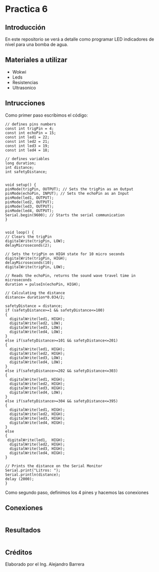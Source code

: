 # Practica 6
## Introducción
En este repositorio se verá a detalle como programar LED indicadores de nivel para una bomba de agua.
## Materiales a utilizar
+ Wokwi
+ Leds
+ Resistencias
+ Ultrasonico
## Intrucciones
Como primer paso escribimos el código:
```
// defines pins numbers
const int trigPin = 4;
const int echoPin = 15;
const int led1 = 22;
const int led2 = 21;
const int led3 = 19;
const int led4 = 18;

// defines variables
long duration;
int distance;
int safetyDistance;


void setup() {
pinMode(trigPin, OUTPUT); // Sets the trigPin as an Output
pinMode(echoPin, INPUT); // Sets the echoPin as an Input
pinMode(led1, OUTPUT);
pinMode(led2, OUTPUT);
pinMode(led3, OUTPUT);
pinMode(led4, OUTPUT);
Serial.begin(9600); // Starts the serial communication
}


void loop() {
// Clears the trigPin
digitalWrite(trigPin, LOW);
delayMicroseconds(2);

// Sets the trigPin on HIGH state for 10 micro seconds
digitalWrite(trigPin, HIGH);
delayMicroseconds(10);
digitalWrite(trigPin, LOW);

// Reads the echoPin, returns the sound wave travel time in microseconds
duration = pulseIn(echoPin, HIGH);

// Calculating the distance
distance= duration*0.034/2;

safetyDistance = distance;
if (safetyDistance>=1 && safetyDistance<=100)
{
  digitalWrite(led1, HIGH);
  digitalWrite(led2, LOW);
  digitalWrite(led3, LOW);
  digitalWrite(led4, LOW);
}
else if(safetyDistance>=101 && safetyDistance<=201) 
{
  digitalWrite(led1, HIGH);
  digitalWrite(led2, HIGH);
  digitalWrite(led3, LOW);
  digitalWrite(led4, LOW);
}
else if(safetyDistance>=202 && safetyDistance<=303) 
{
  digitalWrite(led1, HIGH);
  digitalWrite(led2, HIGH);
  digitalWrite(led3, HIGH);
  digitalWrite(led4, LOW);
}
else if(safetyDistance>=304 && safetyDistance<=395) 
{
  digitalWrite(led1, HIGH);
  digitalWrite(led2, HIGH);
  digitalWrite(led3, HIGH);
  digitalWrite(led4, HIGH);
}
else
{
 digitalWrite(led1,  HIGH);
  digitalWrite(led2, HIGH);
  digitalWrite(led3, HIGH);
  digitalWrite(led4, HIGH);
}

// Prints the distance on the Serial Monitor
Serial.print("Litros: ");
Serial.println(distance);
delay (2000);
}

```
Como segundo paso, definimos los 4 pines y hacemos las conexiones
## Conexiones
![]()

## Resultados
![]()

## Créditos

Elaborado por el Ing. Alejandro Barrera
